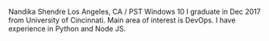 Nandika Shendre
Los Angeles, CA / PST Windows 10
I graduate in Dec 2017 from University of Cincinnati.
Main area of interest is DevOps.
I have experience in Python and Node JS.
